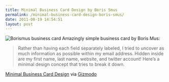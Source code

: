 ```yaml
---
title: Minimal Business Card Design by Boris Smus
permalink: /minimal-business-card-design-boris-smus/
date: 2011-08-19 14:54:51
layout: post
---
```


![Borismus business card](http://therobb.com/wp-content/uploads/2011-08-borismus_business_card.png) Amazingly simple business card by Boris Mus: 

> Rather than having each field separately labeled, I tried to uncover as much information as possible within my email address. Hidden inside are my first name, last name, website, and twitter account! Here’s a minimal design concept that tries to break it down.

[Minimal Business Card Design](http://smus.com/minimal-business-card-design) via [Gizmodo](http://gizmodo.com/5832138/the-most-cleverest-business-card-ive-seen)

